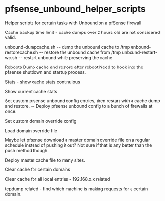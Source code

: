 # pfsense_unbound_helper_scripts
Helper scripts for certain tasks with Unbound on a pfSense firewall

Cache backup time limit - cache dumps over 2 hours old are not considered valid.

unbound-dumpcache.sh  -- dump the unbound cache to /tmp
unbound-restorecache.sh -- restore the unbound cache from /tmp
unbound-restart-wc.sh -- restart unbound while preserving the cache

Reboots
Dump cache and restore after reboot
Need to hook into the pfsense shutdown and startup process.

Stats - show cache stats continuious

Show current cache stats


Set custom pfsense unbound config entries, then restart with a cache dump and restore.
  -- Deploy pfsense unbound config to a bunch of firewalls at once.

Set custom domain override config

Load domain override file

Maybe let pfsense download a master domain override file on a regular schedule instead of pushing it out?  Not sure if that is any better than the push method though.

Deploy master cache file to many sites.

Clear cache for certain domains

Clear cache for all local entries - 192.168.x.x related

tcpdump related - find which machine is making requests for a certain domain.

